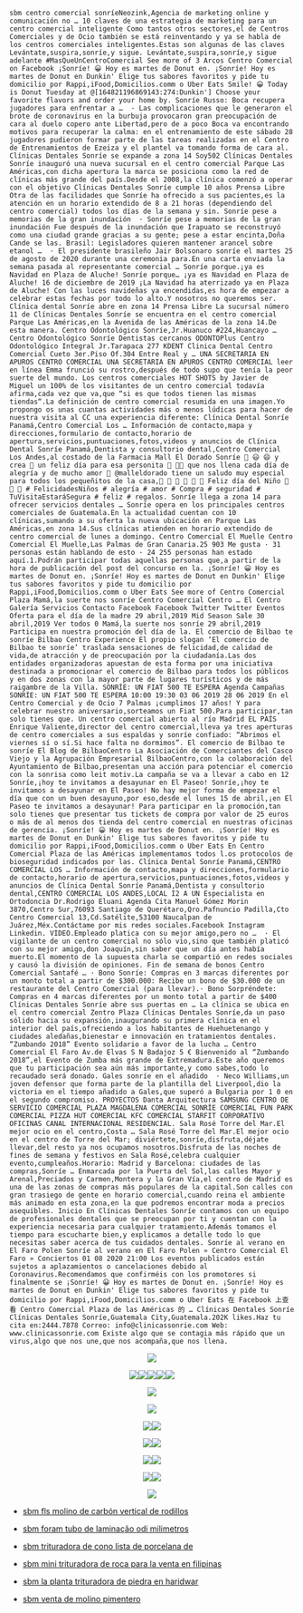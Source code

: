
```
sbm centro comercial sonríeNeozink,Agencia de marketing online y comunicación no … 10 claves de una estrategia de marketing para un centro comercial inteligente Como tantos otros sectores,el de Centros Comerciales y de Ocio también se está reinventando y ya se habla de los centros comerciales inteligentes.Estas son algunas de las claves Levántate,suspira,sonríe,y sigue. Levántate,suspira,sonríe,y sigue adelante #MasQueUnCentroComercial See more of 3 Arcos Centro Comercial on Facebook ¡Sonríe! 😀 Hoy es martes de Donut en. ¡Sonríe! Hoy es martes de Donut en Dunkin' Elige tus sabores favoritos y pide tu domicilio por Rappi,iFood,Domicilios.comm o Uber Eats Smile! 😀 Today is Donut Tuesday at @[164821196869143:274:Dunkin'] Choose your favorite flavors and order your home by. Sonríe Russo: Boca recupera jugadores para enfrentar a …  · Las complicaciones que le generaron el brote de coronavirus en la burbuja provocaron gran preocupación de cara al duelo copero ante Libertad,pero de a poco Boca va encontrando motivos para recuperar la calma: en el entrenamiento de este sábado 28 jugadores pudieron formar parte de las tareas realizadas en el Centro de Entrenamientos de Ezeiza y el plantel va tomando forma de cara al. Clínicas Dentales Sonríe se expande a zona 14 Soy502 Clínicas Dentales Sonríe inauguró una nueva sucursal en el centro comercial Parque Las Américas,con dicha apertura la marca se posiciona como la red de clínicas más grande del país.Desde el 2008,la clínica comenzó a operar con el objetivo Clínicas Dentales Sonríe cumple 10 años Prensa Libre Otra de las facilidades que Sonríe ha ofrecido a sus pacientes,es la atención en un horario extendido de 8 a 21 horas (dependiendo del centro comercial) todos los días de la semana y sin. Sonríe pese a memorias de la gran inundación  · Sonríe pese a memorias de la gran inundación Fue después de la inundación que Irapuato se reconstruyó como una ciudad grande gracias a su gente; pese a estar encinta,Doña Cande se las. Brasil: Legisladores quieren mantener arancel sobre etanol …  · El presidente brasileño Jair Bolsonaro sonríe el martes 25 de agosto de 2020 durante una ceremonia para.En una carta enviada la semana pasada al representante comercial … Sonríe porque.¡ya es Navidad en Plaza de Aluche! Sonríe porque… ¡ya es Navidad en Plaza de Aluche! 16 de diciembre de 2019 ¡La Navidad ha aterrizado ya en Plaza de Aluche! Con las luces navideñas ya encendidas,es hora de empezar a celebrar estas fechas por todo lo alto.Y nosotros no queremos ser. Clínica dental Sonríe abre en zona 14 Prensa Libre La sucursal número 11 de Clínicas Dentales Sonríe se encuentra en el centro comercial Parque Las Américas,en la Avenida de las Américas de la zona 14.De esta manera. Centro Odontológico Sonríe,Jr.Huanuco #224,Huancayo … Centro Odontológico Sonríe Dentistas cercanos ODONTOPlus Centro Odontológico Integral Jr.Tarapaca 277 KDENT Clinica Dental Centro Comercial Cueto 3er.Piso Of.304 Entre Real y … UNA SECRETARIA EN APUROS CENTRO COMERCIAL UNA SECRETARIA EN APUROS CENTRO COMERCIAL leer en línea Emma frunció su rostro,después de todo supo que tenía la peor suerte del mundo. Los centros comerciales HOT SHOTS by Javier de Miguel un 100% de los visitantes de un centro comercial todavía afirma,cada vez que va,que “si es que todos tienen las mismas tiendas“.La definición de centro comercial resumida en una imagen.Yo propongo os unas cuantas actividades más o menos lúdicas para hacer de nuestra visita al CC una experiencia diferente: Clínica Dental Sonríe Panamá,Centro Comercial Los … Información de contacto,mapa y direcciones,formulario de contacto,horario de apertura,servicios,puntuaciones,fotos,videos y anuncios de Clínica Dental Sonríe Panamá,Dentista y consultorio dental,Centro Comercial Los Andes,al costado de la Farmacia Mall El Dorado Sonríe 🥳 😃 😄 y crea 🌈 un feliz día para esa personita 👶 🧑🏻 que nos llena cada día de alegría y de mucho amor 💜 @malleldorado tiene un saludo muy especial para todos los pequeñitos de la casa,🎁 🎈 🎀 🎊 🎉 💓 Feliz día del Niño 🥳 🚴 🚴 # FelicidadesNiños # alegría # amor # Compra # seguridad # TuVisitaEstaráSegura # feliz # regalos. Sonríe llega a zona 14 para ofrecer servicios dentales … Sonríe opera en los principales centros comerciales de Guatemala.En la actualidad cuentan con 10 clínicas,sumando a su oferta la nueva ubicación en Parque Las Américas,en zona 14.Sus clínicas atienden en horario extendido de centro comercial de lunes a domingo. Centro Comercial El Muelle Centro Comercial El Muelle,Las Palmas de Gran Canaria.25 903 Me gusta · 31 personas están hablando de esto · 24 255 personas han estado aquí.1.Podrán participar todas aquellas personas que,a partir de la hora de publicación del post del concurso en la. ¡Sonríe! 😀 Hoy es martes de Donut en. ¡Sonríe! Hoy es martes de Donut en Dunkin' Elige tus sabores favoritos y pide tu domicilio por Rappi,iFood,Domicilios.comm o Uber Eats See more of Centro Comercial Plaza Mamá,la suerte nos sonríe Centro Comercial Centro … El Centro Galería Servicios Contacto Facebook Facebook Twitter Twitter Eventos Oferta para el día de la madre 29 abril,2019 Mid Season Sale 30 abril,2019 Ver todos 0 Mamá,la suerte nos sonríe 29 abril,2019 Participa en nuestra promoción del día de la. El comercio de Bilbao te sonríe Bilbao Centro Experience El propio slogan ‘El comercio de Bilbao te sonríe’ traslada sensaciones de felicidad,de calidad de vida,de atracción y de preocupación por la ciudadanía.Las dos entidades organizadoras apuestan de esta forma por una iniciativa destinada a promocionar el comercio de Bilbao para todos los públicos y en dos zonas con la mayor parte de lugares turísticos y de más raigambre de la Villa. SONRÍE: UN FIAT 500 TE ESPERA Agenda Campañas SONRÍE: UN FIAT 500 TE ESPERA 10:00 19:30 03 06 2019 28 06 2019 En el Centro Comercial y de Ocio 7 Palmas ¡cumplimos 17 años! Y para celebrar nuestro aniversario,sorteamos un Fiat 500.Para participar,tan solo tienes que. Un centro comercial abierto al río Madrid EL PAÍS Enrique Valiente,director del centro comercial,lleva ya tres aperturas de centro comerciales a sus espaldas y sonríe confiado: “Abrimos el viernes sí o sí.Si hace falta no dormimos”. El comercio de Bilbao te sonríe El Blog de BilbaoCentro La Asociación de Comerciantes del Casco Viejo y la Agrupación Empresarial BilbaoCentro,con la colaboración del Ayuntamiento de Bilbao,presentan una acción para potenciar el comercio con la sonrisa como leit motiv.La campaña se va a llevar a cabo en 12 Sonríe,¡hoy te invitamos a desayunar en El Paseo! Sonríe,¡hoy te invitamos a desayunar en El Paseo! No hay mejor forma de empezar el día que con un buen desayuno,por eso,desde el lunes 15 de abril,¡en El Paseo te invitamos a desayunar! Para participar en la promoción,tan solo tienes que presentar tus tickets de compra por valor de 25 euros o más de al menos dos tienda del centro comercial en nuestras oficinas de gerencia. ¡Sonríe! 😀 Hoy es martes de Donut en. ¡Sonríe! Hoy es martes de Donut en Dunkin' Elige tus sabores favoritos y pide tu domicilio por Rappi,iFood,Domicilios.comm o Uber Eats En Centro Comercial Plaza de las Américas implementamos todos l.os protocolos de bioseguridad indicados por las. Clínica Dental Sonríe Panamá,CENTRO COMERCIAL LOS … Información de contacto,mapa y direcciones,formulario de contacto,horario de apertura,servicios,puntuaciones,fotos,videos y anuncios de Clínica Dental Sonríe Panamá,Dentista y consultorio dental,CENTRO COMERCIAL LOS ANDES,LOCAL I2 A UN Especialista en Ortodoncia Dr.Rodrigo Eluani Agenda Cita Manuel Gómez Morin 3870,Centro Sur,76093 Santiago de Querétaro,Qro.Pafnuncio Padilla,Cto Centro Comercial 13,Cd.Satélite,53100 Naucalpan de Juárez,Méx.Contáctame por mis redes sociales.Facebook Instagram Linkedin. VIDEO.Empleado platica con su mejor amigo,pero no …  · El vigilante de un centro comercial no sólo vio,sino que también platicó con su mejor amigo,don Joaquín,sin saber que un día antes había muerto.El momento de la supuesta charla se compartió en redes sociales y causó la división de opiniones. Fin de semana de bonos Centro Comercial Santafé … · Bono Sonríe: Compras en 3 marcas diferentes por un monto total a partir de $300.000: Recibe un bono de $30.000 de un restaurante del Centro Comercial (para llevar).· Bono Sorpréndete: Compras en 4 marcas diferentes por un monto total a partir de $400 Clínicas Dentales Sonríe abre sus puertas en … La clínica se ubica en el centro comercial Zentro Plaza Clínicas Dentales Sonríe,da un paso sólido hacia su expansión,inaugurando su primera clínica en el interior del país,ofreciendo a los habitantes de Huehuetenango y ciudades aledañas,bienestar e innovación en tratamientos dentales. “Zumbando 2018” Evento solidario a favor de la lucha … Centro Comercial El Faro Av.de Elvas S N Badajoz 5 € Bienvenido al “Zumbando 2018”,el Evento de Zumba más grande de Extremadura.Este año queremos que tu participación sea aún más importante,y como sabes,todo lo recaudado será donado. Gales sonríe en el añadido  · Neco Williams,un joven defensor que forma parte de la plantilla del Liverpool,dio la victoria en el tiempo añadido a Gales,que superó a Bulgaria por 1 0 en el segundo compromiso. PROYECTOS Danta Arquitectura SAMSUNG CENTRO DE SERVICIO COMERCIAL PLAZA MAGDALENA COMERCIAL SONRÍE COMERCIAL FUN PARK COMERCIAL PIZZA HUT COMERCIAL KFC COMERCIAL STARFIT CORPORATIVO OFICINAS CANAL INTERNACIONAL RESIDENCIAL. Sala Rosé Torre del Mar.El mejor ocio en el centro,Costa … Sala Rosé Torre del Mar.El mejor ocio en el centro de Torre del Mar; diviértete,sonríe,disfruta,déjate llevar,del resto ya nos ocupamos nosotros.Disfruta de las noches de fines de semana y festivos en Sala Rosé,celebra cualquier evento,cumpleaños.Horario: Madrid y Barcelona: ciudades de las compras,Sonríe … Enmarcada por la Puerta del Sol,las calles Mayor y Arenal,Preciados y Carmen,Montera y la Gran Vía,el centro de Madrid es una de las zonas de compras más populares de la capital.Son calles con gran trasiego de gente en horario comercial,cuando reina el ambiente más animado en esta zona,en la que podremos encontrar moda a precios asequibles. Inicio En Clínicas Dentales Sonríe contamos con un equipo de profesionales dentales que se preocupan por ti y cuentan con la experiencia necesaria para cualquier tratamiento.Además tomamos el tiempo para escucharte bien,y explicamos a detalle todo lo que necesitas saber acerca de tus cuidados dentales. Sonríe al verano en El Faro Polen Sonríe al verano en El Faro Polen » Centro Comercial El Faro » Conciertos 01 08 2020 21:00 Los eventos publicados están sujetos a aplazamientos o cancelaciones debido al Coronavirus.Recomendamos que confirméis con los promotores si finalmente se ¡Sonríe! 😀 Hoy es martes de Donut en. ¡Sonríe! Hoy es martes de Donut en Dunkin' Elige tus sabores favoritos y pide tu domicilio por Rappi,iFood,Domicilios.comm o Uber Eats 在 Facebook 上查看 Centro Comercial Plaza de las Américas 的 … Clínicas Dentales Sonríe Clínicas Dentales Sonríe,Guatemala City,Guatemala.202K likes.Haz tu cita en:2444.7878 Correo: info@clinicassonrie.com Web: www.clinicassonrie.com Existe algo que se contagia más rápido que un virus,algo que nos une,que nos acompaña,que nos llena. 
```

<div align="center">

<a href="https://es-crusher.shibang-china.com/github&k=sbm+centro+comercial+sonr%C3%ADe"><img src="https://static.shibang-china.com/es/crusher/logo.jpg"></a>

<a href="https://es-crusher.shibang-china.com/github&k=sbm+centro+comercial+sonr%C3%ADe"><img src="https://static.shibang-china.com/es/crusher/index.jpg"></a><a href="https://es-crusher.shibang-china.com/material.htmlgithub&k=sbm+centro+comercial+sonr%C3%ADe"><img src="https://static.shibang-china.com/es/crusher/material.jpg"></a><a href="https://es-crusher.shibang-china.com/application.htmlgithub&k=sbm+centro+comercial+sonr%C3%ADe"><img src="https://static.shibang-china.com/es/crusher/application.jpg"></a><a href="https://es-crusher.shibang-china.com/aboutus.htmlgithub&k=sbm+centro+comercial+sonr%C3%ADe"><img src="https://static.shibang-china.com/es/crusher/aboutus.jpg"></a><a href="https://es-crusher.shibang-china.com/contact.htmlgithub&k=sbm+centro+comercial+sonr%C3%ADe"><img src="https://static.shibang-china.com/es/crusher/contact.jpg"></a>

<a href="https://es-crusher.shibang-china.com/github&k=sbm+centro+comercial+sonr%C3%ADe"><img src="https://static.shibang-china.com/es/crusher/banner.jpg"></a>

<a href="https://swt.shibang-china.com/github&k=sbm+centro+comercial+sonr%C3%ADe"><img src="https://static.shibang-china.com/es/crusher/text.jpg"></a>

<a href="https://swt.shibang-china.com/github&k=sbm+centro+comercial+sonr%C3%ADe"><img src="https://static.shibang-china.com/es/crusher/chat.jpg"></a><a href="https://es-crusher.shibang-china.com/contact.htmlgithub&k=sbm+centro+comercial+sonr%C3%ADe"><img src="https://static.shibang-china.com/es/crusher/message.jpg"></a>

<a href="https://es-crusher.shibang-china.com/products/pe.htmlgithub&k=sbm+centro+comercial+sonr%C3%ADe"><img src="https://static.shibang-china.com/es/crusher/pe.jpg"></a><a href="https://es-crusher.shibang-china.com/products/pf.htmlgithub&k=sbm+centro+comercial+sonr%C3%ADe"><img src="https://static.shibang-china.com/es/crusher/pf.jpg"></a>

<a href="https://es-crusher.shibang-china.com/products/hpt.htmlgithub&k=sbm+centro+comercial+sonr%C3%ADe"><img src="https://static.shibang-china.com/es/crusher/hpt.jpg"></a><a href="https://es-crusher.shibang-china.com/products/vsi.htmlgithub&k=sbm+centro+comercial+sonr%C3%ADe"><img src="https://static.shibang-china.com/es/crusher/vsi.jpg"></a>

<a href="https://es-crusher.shibang-china.com/products/klv.htmlgithub&k=sbm+centro+comercial+sonr%C3%ADe"><img src="https://static.shibang-china.com/es/crusher/klv.jpg"></a><a href="https://es-crusher.shibang-china.com/products/portable.htmlgithub&k=sbm+centro+comercial+sonr%C3%ADe"><img src="https://static.shibang-china.com/es/crusher/portable.jpg"></a>

<a href="https://swt.shibang-china.com/github&k=sbm+centro+comercial+sonr%C3%ADe"><img src="https://static.shibang-china.com/es/crusher/case.jpg"></a>

</div>


* [sbm fls molino de carbón vertical de rodillos](sbm%20fls%20molino%20de%20carb%C3%B3n%20vertical%20de%20rodillos.md)

* [sbm foram tubo de laminação odi milimetros](sbm%20foram%20tubo%20de%20lamina%C3%A7%C3%A3o%20odi%20milimetros.md)

* [sbm trituradora de cono lista de porcelana de](sbm%20trituradora%20de%20cono%20lista%20de%20porcelana%20de.md)

* [sbm mini trituradora de roca para la venta en filipinas](sbm%20mini%20trituradora%20de%20roca%20para%20la%20venta%20en%20filipinas.md)

* [sbm la planta trituradora de piedra en haridwar](sbm%20la%20planta%20trituradora%20de%20piedra%20en%20haridwar.md)

* [sbm venta de molino pimentero](sbm%20venta%20de%20molino%20pimentero.md)